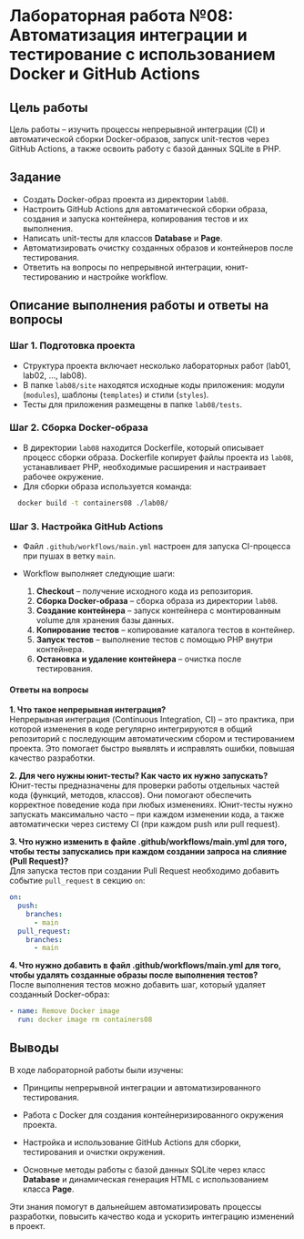 # Лабораторная работа №08: Автоматизация интеграции и тестирование с использованием Docker и GitHub Actions

## Цель работы
Цель работы – изучить процессы непрерывной интеграции (CI) и автоматической сборки Docker-образов, запуск unit-тестов через GitHub Actions, а также освоить работу с базой данных SQLite в PHP.

## Задание
- Создать Docker-образ проекта из директории `lab08`.
- Настроить GitHub Actions для автоматической сборки образа, создания и запуска контейнера, копирования тестов и их выполнения.
- Написать unit-тесты для классов **Database** и **Page**.
- Автоматизировать очистку созданных образов и контейнеров после тестирования.
- Ответить на вопросы по непрерывной интеграции, юнит-тестированию и настройке workflow.

## Описание выполнения работы и ответы на вопросы

### Шаг 1. Подготовка проекта
- Структура проекта включает несколько лабораторных работ (lab01, lab02, …, lab08).
- В папке `lab08/site` находятся исходные коды приложения: модули (`modules`), шаблоны (`templates`) и стили (`styles`).
- Тесты для приложения размещены в папке `lab08/tests`.

### Шаг 2. Сборка Docker-образа
- В директории `lab08` находится Dockerfile, который описывает процесс сборки образа. Dockerfile копирует файлы проекта из `lab08`, устанавливает PHP, необходимые расширения и настраивает рабочее окружение.
- Для сборки образа используется команда:
  
```bash
  docker build -t containers08 ./lab08/
```


### Шаг 3. Настройка GitHub Actions

- Файл `.github/workflows/main.yml` настроен для запуска CI-процесса при пушах в ветку `main`.
    
- Workflow выполняет следующие шаги:
    1. **Checkout** – получение исходного кода из репозитория.
    2. **Сборка Docker-образа** – сборка образа из директории `lab08`.
    3. **Создание контейнера** – запуск контейнера с монтированным volume для хранения базы данных.
    4. **Копирование тестов** – копирование каталога тестов в контейнер.
    5. **Запуск тестов** – выполнение тестов с помощью PHP внутри контейнера.
    6. **Остановка и удаление контейнера** – очистка после тестирования.

#### Ответы на вопросы

**1. Что такое непрерывная интеграция?**  
Непрерывная интеграция (Continuous Integration, CI) – это практика, при которой изменения в коде регулярно интегрируются в общий репозиторий с последующим автоматическим сбором и тестированием проекта. Это помогает быстро выявлять и исправлять ошибки, повышая качество разработки.

**2. Для чего нужны юнит-тесты? Как часто их нужно запускать?**  
Юнит-тесты предназначены для проверки работы отдельных частей кода (функций, методов, классов). Они помогают обеспечить корректное поведение кода при любых изменениях. Юнит-тесты нужно запускать максимально часто – при каждом изменении кода, а также автоматически через систему CI (при каждом push или pull request).

**3. Что нужно изменить в файле .github/workflows/main.yml для того, чтобы тесты запускались при каждом создании запроса на слияние (Pull Request)?**  
Для запуска тестов при создании Pull Request необходимо добавить событие `pull_request` в секцию `on`:

```yaml
on:
  push:
    branches:
      - main
  pull_request:
    branches:
      - main
```

**4. Что нужно добавить в файл .github/workflows/main.yml для того, чтобы удалять созданные образы после выполнения тестов?**  
После выполнения тестов можно добавить шаг, который удаляет созданный Docker-образ:

```yaml
- name: Remove Docker image
  run: docker image rm containers08
```

## Выводы

В ходе лабораторной работы были изучены:

- Принципы непрерывной интеграции и автоматизированного тестирования.
    
- Работа с Docker для создания контейнеризированного окружения проекта.
    
- Настройка и использование GitHub Actions для сборки, тестирования и очистки окружения.
    
- Основные методы работы с базой данных SQLite через класс **Database** и динамическая генерация HTML с использованием класса **Page**.
    

Эти знания помогут в дальнейшем автоматизировать процессы разработки, повысить качество кода и ускорить интеграцию изменений в проект.